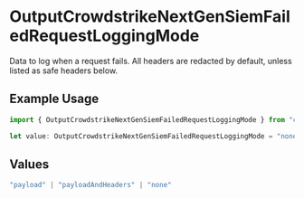 # OutputCrowdstrikeNextGenSiemFailedRequestLoggingMode

Data to log when a request fails. All headers are redacted by default, unless listed as safe headers below.

## Example Usage

```typescript
import { OutputCrowdstrikeNextGenSiemFailedRequestLoggingMode } from "cribl-control-plane/models";

let value: OutputCrowdstrikeNextGenSiemFailedRequestLoggingMode = "none";
```

## Values

```typescript
"payload" | "payloadAndHeaders" | "none"
```